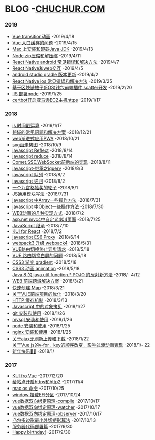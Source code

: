 # BLOG -[CHUCHUR.COM](https://www.chuchur.com)   

### 2019
- [Vue transition动画](https://www.chuchur.com/article/vue-transitions-animate) -2019/4/18   
- [Vue 入口缓存的问题](https://www.chuchur.com/article/vue-index-cache) -2019/4/15   
- [Mac 上安装和卸载Java JDK](https://www.chuchur.com/article/mac-install-and-uninstall-java-jdk)  -2019/4/13   
- [Node zip压缩和解压缩](https://www.chuchur.com/article/node-zip-unzip)  -2019/4/11   
- [React Native android 常见错误和解决方法](https://www.chuchur.com/article/react-native-android-error) -2019/4/7   
- [React Native和web交互](https://www.chuchur.com/article/interaction-between-html-react-native)  -2019/4/5   
- [android studio gradle 版本更新](https://www.chuchur.com/article/android-studio-gradle-update)  -2019/4/2   
- [React Native ios 常见错误和解决方法](https://www.chuchur.com/article/react-native-ios-xcode-error) -2019/3/25   
- [基于区块链柚子(EOS)钱包前端插件 scatter开发](https://www.chuchur.com/article/eos-scatter)  -2019/2/20   
- [IIS 部署node](https://www.chuchur.com/article/iis-node)  -2019/1/25   
- [certbot开启亚马逊EC2主机https](https://www.chuchur.com/article/amazon-certbot-auto-nginx)  -2019/1/17   
### 2018
- [js 时间戳运算](https://www.chuchur.com/article/js-timestamp) -2019/1/17   
- [跨域的常见问题和解决方案](https://www.chuchur.com/article/web-cros-afq)  -2018/12/21   
- [web渐进式应用PWA](https://www.chuchur.com/article/progressive-web-apps)  -2018/10/21   
- [svg画走势图](https://www.chuchur.com/article/svg-viewbox)  -2018/10/9   
- [javascript Reflect](https://www.chuchur.com/article/js-reflect)  -2018/8/14   
- [javascript reduce](https://www.chuchur.com/article/js-reduce)  -2018/8/14   
- [Comet,SSE,WebSocket前后端的实现](https://www.chuchur.com/article/comet-sse-websocket)  -2018/8/11   
- [javascript-继承之jquery](https://www.chuchur.com/article/js-extend-jquery) -2018/8/3   
- [javascript 队列](https://www.chuchur.com/article/js-queue) -2018/8/2   
- [javascript 递归](https://www.chuchur.com/article/js-recursion) -2018/8/2   
- [一个九宫格抽奖的轮子](https://www.chuchur.com/article/luckdraw)  -2018/8/1   
- [JS通用模块写法](https://www.chuchur.com/article/js-module) -2018/7/31   
- [javascript 中Array一些操作方法](https://www.chuchur.com/article/js-array-methods)  -2018/7/31   
- [javascript 中Object一些操作方法](https://www.chuchur.com/article/javascript-object-method) -2018/7/30   
- [WEB动画的几种实现方式](https://www.chuchur.com/article/web-animation)  -2018/7/2   
- [asp.net mvc4中自定义404页面](https://www.chuchur.com/article/asp-net-mvc4-404) -2018/7/25   
- [JavaScript 继承](https://www.chuchur.com/article/javascript-extends) -2018/7/10   
- [KUI for React](https://www.chuchur.com/article/kui-react)  -2018/7/2   
- [javascript ES6 Proxy](https://www.chuchur.com/article/javascript-es6-proxy)  -2018/6/14   
- [webpack3 升级 webpack4](https://www.chuchur.com/article/vue-webpack3-to-webpack4)  -2018/5/31   
- [VUE路由切换终止异步请求](https://www.chuchur.com/article/vue-router-request-abort) -2018/5/18   
- [VUE 路由切换白屏的问题](https://www.chuchur.com/article/vue-router-white-screen) -2018/5/18   
- [CSS3 渐变 gradient](https://www.chuchur.com/article/css3-gradient) -2018/5/18   
- [CSS3 动画 animation](https://www.chuchur.com/article/css3-animation) -2018/5/18   
[Java 8 的 java.util.function.*   POJO 的反射新方法](https://www.chuchur.com/article/java8-function-reflection) -2018/- 4/12   
- [WEB 前端跨域解决方案](https://www.chuchur.com/article/web-cors-domain) -2018/3/21   
- [快速创建 Map](https://www.chuchur.com/article/create-map-quickly)  -2018/3/21   
- [关于VUE前端项目的优化](https://www.chuchur.com/article/vue-code-optimization)  -2018/3/20   
- [HTTP 缓存机制](https://www.chuchur.com/article/http-cache) -2018/3/13   
- [Javascript 中的对象拷贝](https://www.chuchur.com/article/js-object-copy) -2018/1/27   
- [git 安装和使用](https://www.chuchur.com/article/git-install) -2018/1/26   
- [mysql 安装和使用](https://www.chuchur.com/article/mysql-install) -2018/1/26   
- [node 安装和使用](https://www.chuchur.com/article/node-install) -2018/1/25   
- [nginx 安装和使用](https://www.chuchur.com/article/nginx-install) -2018/1/25   
- [关于ajax无刷新上传和下载](https://www.chuchur.com/article/ajax-upload-download)  -2018/1/22   
[关于Vue.js的v-for，key的顺序改变，影响过渡动画表现](https://www.chuchur.com/article/vue-v-for-transition)  -2018/1/- 22   
- [新年快乐🎈🎈](https://www.chuchur.com/article/happy-new-year)  -2018/1/   
### 2017
- [KUI fro Vue](https://www.chuchur.com/article/vue-kui)  -2017/12/20   
- [给站点开启https和http2](https://www.chuchur.com/article/web-https-http2) -2017/11/4   
- [mac os 命令](https://www.chuchur.com/article/macos-command)  -2017/10/25   
- [window 挂载EFI分区](https://www.chuchur.com/article/window-load-efi) -2017/10/24   
- [vue数据双向绑定原理-complie](https://www.chuchur.com/article/vue-mvvm-complie) -2017/10/17   
- [vue数据双向绑定原理-watcher](https://www.chuchur.com/article/vue-mvvm-watcher) -2017/10/17   
- [vue数据双向绑定原理-observer](https://www.chuchur.com/article/vue-mvvm-observer) -2017/10/17   
- [凸包多边形最小外切矩形算法](https://www.chuchur.com/article/polygon-min-rect)  -2017/10/13   
- [服务器代码部署篇](https://www.chuchur.com/article/server-init-build) -2017/9/30   
- [Happy birthday!](https://www.chuchur.com/article/happy-birthday) -2017/9/30   
